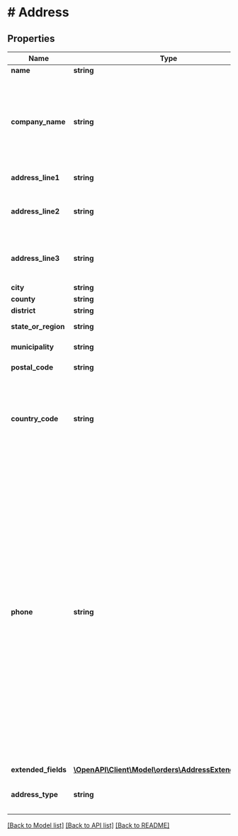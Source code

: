 # # Address

## Properties

Name | Type | Description | Notes
------------ | ------------- | ------------- | -------------
**name** | **string** | The name. |
**company_name** | **string** | The company name of the recipient.  **Note**: This attribute is only available for shipping address. | [optional]
**address_line1** | **string** | The street address. | [optional]
**address_line2** | **string** | Additional street address information, if required. | [optional]
**address_line3** | **string** | Additional street address information, if required. | [optional]
**city** | **string** | The city. | [optional]
**county** | **string** | The county. | [optional]
**district** | **string** | The district. | [optional]
**state_or_region** | **string** | The state or region. | [optional]
**municipality** | **string** | The municipality. | [optional]
**postal_code** | **string** | The postal code. | [optional]
**country_code** | **string** | The country code. A two-character country code, in ISO 3166-1 alpha-2 format. | [optional]
**phone** | **string** | The phone number of the buyer.  **Note**:  1. This attribute is only available for shipping address. 2. In some cases, the buyer phone number is suppressed:  a. Phone is suppressed for all &#x60;AFN&#x60; (fulfilled by Amazon) orders. b. Phone is suppressed for the shipped &#x60;MFN&#x60; (fulfilled by seller) order when the current date is past the Latest Delivery Date. | [optional]
**extended_fields** | [**\OpenAPI\Client\Model\orders\AddressExtendedFields**](AddressExtendedFields.md) |  | [optional]
**address_type** | **string** | The address type of the shipping address. | [optional]

[[Back to Model list]](../../README.md#models) [[Back to API list]](../../README.md#endpoints) [[Back to README]](../../README.md)
